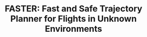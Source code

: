 ---
title: "FASTER: Fast and Safe Trajectory Planner for Flights in Unknown Environments"
authors: "Jesus Tordesillas, Brett T. Lopez, Michael Everett, Jonathan P. How"
venue: "IEEE Transactions on Robotics and Automation (TRO)"
year: "2021"
status: "???"
arxiv: "https://arxiv.org/pdf/2001.04420.pdf"
official_link: ""
doi: ""
volume: ""
number: ""
pages: ""
publisher: ""
month: "12"
address: "N/A"
type: "journal"
school: "N/A"
awards: "N/A"
notes: ""
include_on_website: true
image: "jesus_ijrr.gif"
links_to_code: "https://github.com/mit-acl/faster"
links_to_video: "https://www.youtube.com/watch?v=fkkkgomkX10"
collection: publications
permalink: /publication/2021-12-Jesus20_TRO.html
---